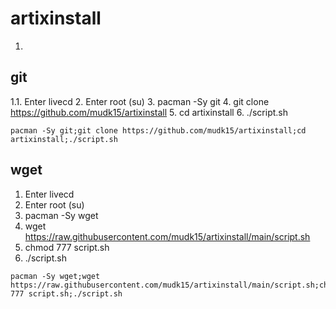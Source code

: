 # artixinstall
  1. 
## git
1.1. Enter livecd
2. Enter root (su)
3. pacman -Sy git
4. git clone https://github.com/mudk15/artixinstall
5. cd artixinstall
6. ./script.sh
```
pacman -Sy git;git clone https://github.com/mudk15/artixinstall;cd artixinstall;./script.sh
```
## wget 
1. Enter livecd
2. Enter root (su)
3. pacman -Sy wget
4. wget https://raw.githubusercontent.com/mudk15/artixinstall/main/script.sh
5. chmod 777 script.sh
6. ./script.sh
```
pacman -Sy wget;wget https://raw.githubusercontent.com/mudk15/artixinstall/main/script.sh;chmod 777 script.sh;./script.sh
```
